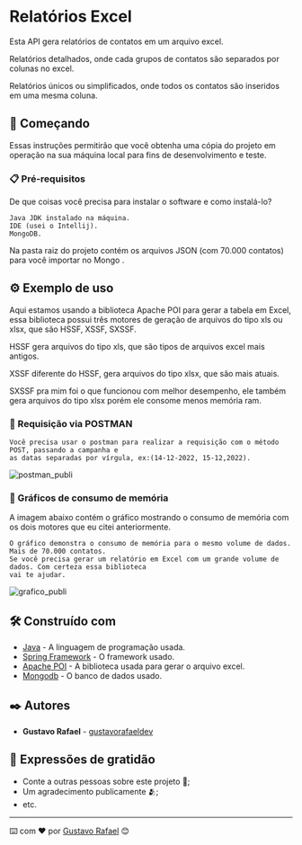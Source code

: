 # Relatórios Excel

Esta API gera relatórios de contatos em um arquivo excel.

Relatórios detalhados, onde cada grupos de contatos são separados por colunas no excel.

Relatórios únicos ou simplificados, onde todos os contatos são inseridos em uma mesma coluna.

## 🚀 Começando

Essas instruções permitirão que você obtenha uma cópia do projeto em operação na sua máquina local para fins de desenvolvimento e teste.


### 📋 Pré-requisitos

De que coisas você precisa para instalar o software e como instalá-lo?

```
Java JDK instalado na máquina.
IDE (usei o Intellij).
MongoDB.
```
Na pasta raiz do projeto contém os arquivos JSON (com 70.000 contatos) para você importar no Mongo
.
## ⚙️ Exemplo de uso

Aqui estamos usando a biblioteca Apache POI para gerar a tabela em Excel, essa biblioteca 
possui três motores de geração de arquivos do tipo xls ou xlsx, que são HSSF, XSSF, SXSSF.

HSSF gera arquivos do tipo xls, que são tipos de arquivos excel mais antigos.

XSSF diferente do HSSF, gera arquivos do tipo xlsx, que são mais atuais.

SXSSF pra mim foi o que funcionou com melhor desempenho, ele também gera arquivos do tipo xlsx
porém ele consome menos memória ram.

### 🔩 Requisição via POSTMAN



```
Você precisa usar o postman para realizar a requisição com o método POST, passando a campanha e 
as datas separadas por vírgula, ex:(14-12-2022, 15-12,2022).
```
![postman_publi](https://user-images.githubusercontent.com/105467235/215152830-c1fdbae0-d857-4db7-bcf4-7efcbcb29514.png)

### 🔩 Gráficos de consumo de memória

A imagem abaixo contém o gráfico mostrando o consumo de memória com os dois motores que eu citei 
anteriormente.

```
O gráfico demonstra o consumo de memória para o mesmo volume de dados. 
Mais de 70.000 contatos.
Se você precisa gerar um relatório em Excel com um grande volume de dados. Com certeza essa biblioteca 
vai te ajudar.
```
![grafico_publi](https://user-images.githubusercontent.com/105467235/215152800-546b5fe6-e701-4b4b-ab2a-518027449c4e.png)
## 🛠️ Construído com

* [Java](https://www.java.com/pt-BR/) - A linguagem de programação usada.
* [Spring Framework](https://spring.io/projects/spring-framework) - O framework usado.
* [Apache POI](https://rometools.github.io/rome/) - A biblioteca usada para gerar o arquivo excel.
* [Mongodb](https://www.mongodb.com/try/download/community) - O banco de dados usado.

## ✒️ Autores

* **Gustavo Rafael** - [gustavorafaeldev](https://github.com/gustavorafaeldev)

## 🎁 Expressões de gratidão

* Conte a outras pessoas sobre este projeto 📢;
* Um agradecimento publicamente 🫂;
* etc.


---
⌨️ com ❤️ por [Gustavo Rafael](https://github.com/gustavorafaeldev) 😊

